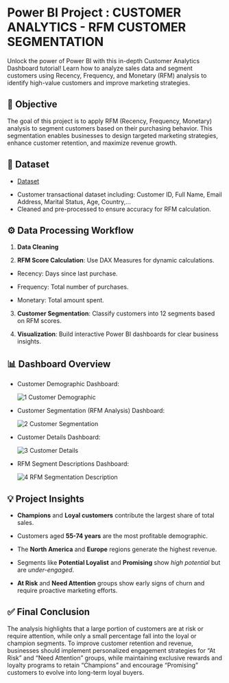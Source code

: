 # Power BI Project : CUSTOMER ANALYTICS - RFM CUSTOMER SEGMENTATION
Unlock the power of Power BI with this in-depth Customer Analytics Dashboard tutorial! Learn how to analyze sales data and segment customers using Recency, Frequency, and Monetary (RFM) analysis to identify high-value customers and improve marketing strategies.

## 🎯 Objective

The goal of this project is to apply RFM (Recency, Frequency, Monetary) analysis to segment customers based on their purchasing behavior. This segmentation enables businesses to design targeted marketing strategies, enhance customer retention, and maximize revenue growth.

## 📂 Dataset
- <a href= "https://github.com/TrieuTuanVi/RFM-CUSTOMER-SEGMENTATION/blob/main/AdventureWorksDW.XLSX">Dataset</a>
* Customer transactional dataset including: Customer ID, Full Name, Email Address, Marital Status, Age, Country,...
* Cleaned and pre-processed to ensure accuracy for RFM calculation.

## ⚙️ Data Processing Workflow

1. **Data Cleaning** 

2. **RFM Score Calculation**: Use DAX Measures for dynamic calculations.

* Recency: Days since last purchase.

* Frequency: Total number of purchases.

* Monetary: Total amount spent.

3. **Customer Segmentation**: Classify customers into 12 segments based on RFM scores.

4. **Visualization**: Build interactive Power BI dashboards for clear business insights.

## 📊 Dashboard Overview

* Customer Demographic Dashboard:
  
  ![1  Customer Demographic](https://github.com/user-attachments/assets/200c9fc6-9d17-4702-8782-ffb73b81f563)

* Customer Segmentation (RFM Analysis) Dashboard:

  ![2  Customer Segmentation](https://github.com/user-attachments/assets/dc4c7f62-351d-4fe2-aa3f-e42b13afb5a7)


* Customer Details Dashboard:

  ![3  Customer Details](https://github.com/user-attachments/assets/86869091-4e13-44a1-9844-5affc7e87036)


* RFM Segment Descriptions Dashboard:

  ![4  RFM Segmentation Description](https://github.com/user-attachments/assets/faf65b94-3920-4b31-abef-5e0e4e129cc9)

 ## 💡 Project Insights
 
* **Champions** and **Loyal customers** contribute the largest share of total sales.

* Customers aged **55-74 years** are the most profitable demographic.

* The **North America** and **Europe** regions generate the highest revenue.

* Segments like **Potential Loyalist** and **Promising** show _high potential_ but are _under-engaged_.

* **At Risk** and **Need Attention** groups show early signs of churn and require proactive marketing efforts.

## ✅ Final Conclusion

The analysis highlights that a large portion of customers are at risk or require attention, while only a small percentage fall into the loyal or champion segments. To improve customer retention and revenue, businesses should implement personalized engagement strategies for “At Risk” and “Need Attention” groups, while maintaining exclusive rewards and loyalty programs to retain “Champions” and encourage “Promising” customers to evolve into long-term loyal buyers.



